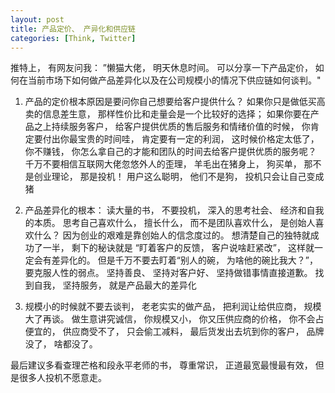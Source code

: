 ```yaml
---
layout: post
title: 产品定价、 产异化和供应链
categories: [Think, Twitter]
---
```


推特上， 有网友问我： ”懒猫大佬， 明天休息时间。 可以分享一下产品定价， 如何在当前市场下如何做产品差异化以及在公司规模小的情况下供应链如何谈判。"

1. 产品的定价根本原因是要问你自己想要给客户提供什么？ 如果你只是做低买高卖的信息差生意， 那样性价比和走量会是一个比较好的选择； 如果你要在产品之上持续服务客户， 给客户提供优质的售后服务和情绪价值的时候， 你肯定要付出你最宝贵的时间哇， 肯定要有一定的利润， 这时候价格定太低了， 你不赚钱， 你怎么拿自己的才能和团队的时间去给客户提供优质的服务呢？ 千万不要相信互联网大佬忽悠外人的歪理， 羊毛出在猪身上， 狗买单， 那不是创业理论， 那是投机！ 用户这么聪明， 他们不是狗， 投机只会让自己变成猪

2. 产品差异化的根本： 读大量的书， 不要投机， 深入的思考社会、 经济和自我的本质。 思考自己喜欢什么， 擅长什么， 而不是团队喜欢什么， 是创始人喜欢什么？ 因为创业的艰难是靠创始人的信念度过的。 想清楚自己的独特就成功了一半， 剩下的秘诀就是 “盯着客户的反馈， 客户说啥赶紧改”， 这样就一定会有差异化的。 但是千万不要去盯着“别人的碗， 为啥他的碗比我大？”， 要克服人性的弱点。 坚持善良、 坚持对客户好、 坚持做错事情直接道歉。 找到自我， 坚持服务， 就是产品最大的差异化

3. 规模小的时候就不要去谈判， 老老实实的做产品， 把利润让给供应商， 规模大了再谈。 做生意讲究诚信， 你规模又小， 你又压供应商的价格， 你不会占便宜的， 供应商受不了， 只会偷工减料， 最后货发出去坑到你的客户， 品牌没了， 啥都没了。

最后建议多看查理芒格和段永平老师的书， 尊重常识， 正道最宽最慢最有效， 但是很多人投机不愿意走。